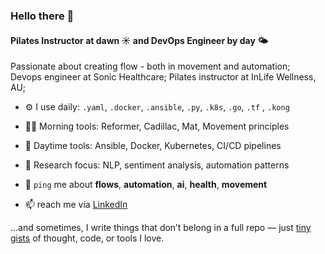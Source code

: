 ### Hello there 👋

#### Pilates Instructor at dawn ☀️ and DevOps Engineer by day 🌤️

Passionate about creating flow - both in movement and automation;<br>
Devops engineer at Sonic Healthcare; Pilates instructor at InLife Wellness, AU;<br>

- ⚙️ I use daily: `.yaml`, `.docker`, `.ansible`, `.py`, `.k8s`, `.go`, `.tf` , `.kong`
- 🧘‍♀️ Morning tools: Reformer, Cadillac, Mat, Movement principles  
- 🔧 Daytime tools: Ansible, Docker, Kubernetes, CI/CD pipelines  
- 🧪 Research focus: NLP, sentiment analysis, automation patterns
  
- 💬 `ping` me about **flows**, **automation**, **ai**, **health**, **movement**<br>
- 📫 reach me via [LinkedIn](https://linkedin.com/in/shreyak19)  

…and sometimes, I write things that don’t belong in a full repo — just [tiny gists](https://gist.github.com/shreya-sk) of thought, code, or tools I love.
